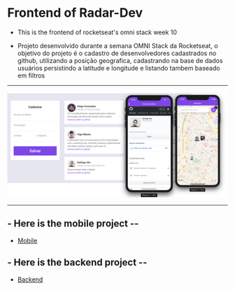 # Frontend of Radar-Dev

* This is the frontend of rocketseat's omni stack week 10

* Projeto desenvolvido durante a semana OMNI Stack da Rocketseat, o objetivo do projeto é o cadastro de desenvolvedores cadastrados no github, utilizando a posição geografica, cadastrando na base de dados usuários persistindo a latitude e longitude e listando tambem baseado em filtros

-------------------------------------------------------

<img alt="" src="https://github.com/lcassiol/nodejs-radar-dev/blob/master/src/assets/tudo.png?raw=true"/>


-------------------------------------------------------

## - Here is the mobile project --

- [Mobile](https://github.com/lcassiol/RN-radar-dev)

## - Here is the backend project --

- [Backend](https://github.com/lcassiol/nodejs-radar-dev/)
